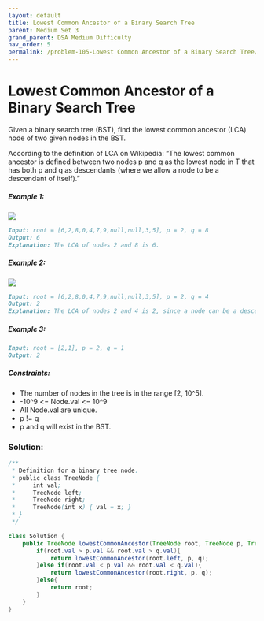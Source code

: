 ```yaml
---
layout: default
title: Lowest Common Ancestor of a Binary Search Tree
parent: Medium Set 3
grand_parent: DSA Medium Difficulty
nav_order: 5
permalink: /problem-105-Lowest Common Ancestor of a Binary Search Tree/
---
```

# Lowest Common Ancestor of a Binary Search Tree
Given a binary search tree (BST), find the lowest common ancestor (LCA) node of two given nodes in the BST.

According to the definition of LCA on Wikipedia: “The lowest common ancestor is defined between two nodes p and q as the lowest node in T that has both p and q as descendants (where we allow a node to be a descendant of itself).”

##### Example 1:
![](../../assets/images/ds/binarysearchtree_improved.png)
```markdown
Input: root = [6,2,8,0,4,7,9,null,null,3,5], p = 2, q = 8
Output: 6
Explanation: The LCA of nodes 2 and 8 is 6.
```
##### Example 2:
![](../../assets/images/ds/binarysearchtree_improved.png)
```markdown
Input: root = [6,2,8,0,4,7,9,null,null,3,5], p = 2, q = 4
Output: 2
Explanation: The LCA of nodes 2 and 4 is 2, since a node can be a descendant of itself according to the LCA definition.
```
##### Example 3:
```markdown
Input: root = [2,1], p = 2, q = 1
Output: 2
```
##### Constraints:
* The number of nodes in the tree is in the range [2, 10^5].
* -10^9 <= Node.val <= 10^9
* All Node.val are unique.
* p != q
* p and q will exist in the BST.

### Solution:
```java
/**
 * Definition for a binary tree node.
 * public class TreeNode {
 *     int val;
 *     TreeNode left;
 *     TreeNode right;
 *     TreeNode(int x) { val = x; }
 * }
 */

class Solution {
    public TreeNode lowestCommonAncestor(TreeNode root, TreeNode p, TreeNode q) {
        if(root.val > p.val && root.val > q.val){
            return lowestCommonAncestor(root.left, p, q);
        }else if(root.val < p.val && root.val < q.val){
            return lowestCommonAncestor(root.right, p, q);
        }else{
            return root;
        }
    }
}
```
